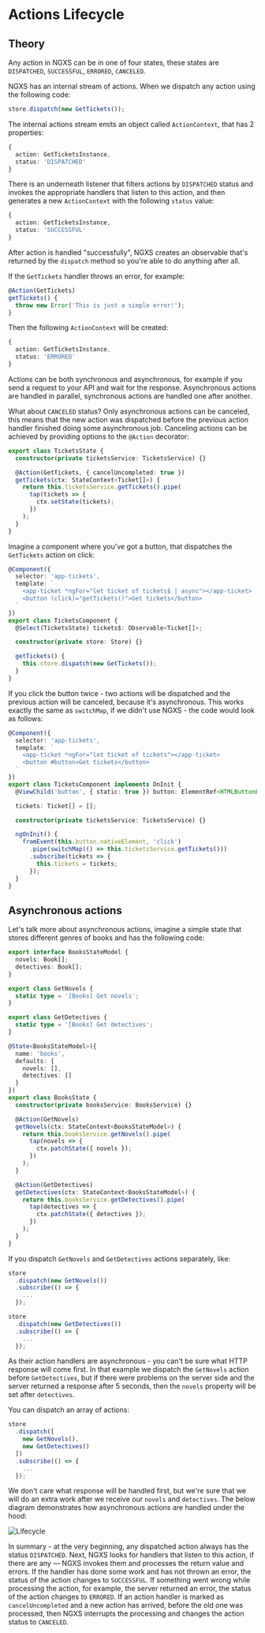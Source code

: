 # Actions Lifecycle

## Theory

Any action in NGXS can be in one of four states, these states are `DISPATCHED`, `SUCCESSFUL`, `ERRORED`, `CANCELED`.

NGXS has an internal stream of actions. When we dispatch any action using the following code:

```ts
store.dispatch(new GetTickets());
```

The internal actions stream emits an object called `ActionContext`, that has 2 properties:

```ts
{
  action: GetTicketsInstance,
  status: 'DISPATCHED'
}
```

There is an underneath listener that filters actions by `DISPATCHED` status and invokes the appropriate handlers that listen to this action, and then generates a new `ActionContext` with the following `status` value:

```ts
{
  action: GetTicketsInstance,
  status: 'SUCCESSFUL'
}
```

After action is handled "successfully", NGXS creates an observable that's returned by the `dispatch` method so you're able to do anything after all.

If the `GetTickets` handler throws an error, for example:

```ts
@Action(GetTickets)
getTickets() {
  throw new Error('This is just a simple error!');
}
```

Then the following `ActionContext` will be created:

```ts
{
  action: GetTicketsInstance,
  status: 'ERRORED'
}
```

Actions can be both synchronous and asynchronous, for example if you send a request to your API and wait for the response. Asynchronous actions are handled in parallel, synchronous actions are handled one after another.

What about `CANCELED` status? Only asynchronous actions can be canceled, this means that the new action was dispatched before the previous action handler finished doing some asynchronous job. Canceling actions can be achieved by providing options to the `@Action` decorator:

```ts
export class TicketsState {
  constructor(private ticketsService: TicketsService) {}

  @Action(GetTickets, { cancelUncompleted: true })
  getTickets(ctx: StateContext<Ticket[]>) {
    return this.ticketsService.getTickets().pipe(
      tap(tickets => {
        ctx.setState(tickets);
      })
    );
  }
}
```

Imagine a component where you've got a button, that dispatches the `GetTickets` action on click:

```ts
@Component({
  selector: 'app-tickets',
  template: `
    <app-ticket *ngFor="let ticket of tickets$ | async"></app-ticket>
    <button (click)="getTickets()">Get tickets</button>
  `
})
export class TicketsComponent {
  @Select(TicketsState) tickets$: Observable<Ticket[]>;

  constructor(private store: Store) {}

  getTickets() {
    this.store.dispatch(new GetTickets());
  }
}
```

If you click the button twice - two actions will be dispatched and the previous action will be canceled, because it's asynchronous. This works exactly the same as `switchMap`, if we didn't use NGXS - the code would look as follows:

```ts
@Component({
  selector: 'app-tickets',
  template: `
    <app-ticket *ngFor="let ticket of tickets"></app-ticket>
    <button #button>Get tickets</button>
  `
})
export class TicketsComponent implements OnInit {
  @ViewChild('button', { static: true }) button: ElementRef<HTMLButtonElement>;

  tickets: Ticket[] = [];

  constructor(private ticketsService: TicketsService) {}

  ngOnInit() {
    fromEvent(this.button.nativeElement, 'click')
      .pipe(switchMap(() => this.ticketsService.getTickets()))
      .subscribe(tickets => {
        this.tickets = tickets;
      });
  }
}
```

## Asynchronous actions

Let's talk more about asynchronous actions, imagine a simple state that stores different genres of books and has the following code:

```ts
export interface BooksStateModel {
  novels: Book[];
  detectives: Book[];
}

export class GetNovels {
  static type = '[Books] Get novels';
}

export class GetDetectives {
  static type = '[Books] Get detectives';
}

@State<BooksStateModel>({
  name: 'books',
  defaults: {
    novels: [],
    detectives: []
  }
})
export class BooksState {
  constructor(private booksService: BooksService) {}

  @Action(GetNovels)
  getNovels(ctx: StateContext<BooksStateModel>) {
    return this.booksService.getNovels().pipe(
      tap(novels => {
        ctx.patchState({ novels });
      })
    );
  }

  @Action(GetDetectives)
  getDetectives(ctx: StateContext<BooksStateModel>) {
    return this.booksService.getDetectives().pipe(
      tap(detectives => {
        ctx.patchState({ detectives });
      })
    );
  }
}
```

If you dispatch `GetNovels` and `GetDetectives` actions separately, like:

```ts
store
  .dispatch(new GetNovels())
  .subscribe(() => {
    ...
  });

store
  .dispatch(new GetDetectives())
  .subscribe(() => {
    ...
  });
```

As their action handlers are asynchronous - you can't be sure what HTTP response will come first. In that example we dispatch the `GetNovels` action before `GetDetectives`, but if there were problems on the server side and the server returned a response after 5 seconds, then the `novels` property will be set after `detectives`.

You can dispatch an array of actions:

```ts
store
  .dispatch([
    new GetNovels(),
    new GetDetectives()
  ])
  .subscribe(() => {
    ...
  });
```

We don't care what response will be handled first, but we're sure that we will do an extra work after we receive our `novels` and `detectives`. The below diagram demonstrates how asynchronous actions are handled under the hood:

![Lifecycle](../assets/actions-lifecycle.png)

In summary - at the very beginning, any dispatched action always has the status `DISPATCHED`. Next, NGXS looks for handlers that listen to this action, if there are any — NGXS invokes them and processes the return value and errors. If the handler has done some work and has not thrown an error, the status of the action changes to `SUCCESSFUL`. If something went wrong while processing the action, for example, the server returned an error, the status of the action changes to `ERRORED`. If an action handler is marked as `cancelUncompleted` and a new action has arrived, before the old one was processed, then NGXS interrupts the processing and changes the action status to `CANCELED`.
